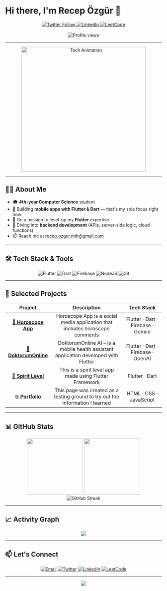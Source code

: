 # Hi there, I'm Recep Özgür 👋

<div align="center">
  <a href="https://twitter.com/recep_zgr07">
    <img alt="Twitter Follow" src="https://img.shields.io/twitter/follow/recep_zgr07?style=social" />
  </a>
  <a href="https://www.linkedin.com/in/recepozgurmih/">
    <img alt="LinkedIn" src="https://img.shields.io/badge/LinkedIn-Recep%20Özgür-blue?style=social&logo=linkedin" />
  </a>
  <a href="https://leetcode.com/recepzgrmh">
    <img alt="LeetCode" src="https://img.shields.io/badge/LeetCode-recepzgrmh-yellow?style=social&logo=leetcode" />
  </a>
  <br><br>
  <img src="https://komarev.com/ghpvc/?username=recepzgrmh&style=flat-square&color=blueviolet" alt="Profile views" />
</div>

---

<div align="center">
  <img 
    src="https://media1.giphy.com/media/v1.Y2lkPTc5MGI3NjExY3EwdmwzcTIwM2htM3c3N2w1Y2w3OGFhYzI1MmF2NjQzYnJrdXd1NyZlcD12MV9pbnRlcm5hbF9naWZfYnlfaWQmY3Q9Zw/GRPy8MKag9U1U88hzY/giphy.gif" 
    alt="Tech Animation" 
    width="400px"
  />
</div>

---

## 👨‍💻 About Me

- 🎓 **4th-year Computer Science** student
- 📱 Building **mobile apps with Flutter & Dart** — that's my sole focus right now
- 🚀 On a mission to level-up my **Flutter** expertise
- 💾 Diving into **backend development** (APIs, server-side logic, cloud functions)
- 📫 Reach me at [recep.ozgur.mih@gmail.com](mailto:recep.ozgur.mih@gmail.com)

---

## 🛠️ Tech Stack & Tools

<div align="center">
  
  ![Flutter](https://img.shields.io/badge/Flutter-%2302569B.svg?style=for-the-badge&logo=Flutter&logoColor=white)
  ![Dart](https://img.shields.io/badge/dart-%230175C2.svg?style=for-the-badge&logo=dart&logoColor=white)
  ![Firebase](https://img.shields.io/badge/firebase-%23039BE5.svg?style=for-the-badge&logo=firebase)
  ![NodeJS](https://img.shields.io/badge/node.js-6DA55F?style=for-the-badge&logo=node.js&logoColor=white)
  ![Git](https://img.shields.io/badge/git-%23F05033.svg?style=for-the-badge&logo=git&logoColor=white)
  
</div>

---

## 🚀 Selected Projects

<div align="center">

| Project | Description | Tech Stack |
|:-------:|:-----------:|:----------:|
| [📱 **Horoscope App**](https://github.com/recepzgrmh/Horoscope_App) | Horoscope App is a social media application that includes horoscope comments | Flutter · Dart · Firebase · Gemini |
| [🤖 **DoktorumOnline**](https://github.com/recepzgrmh/DoktorumOnline-AI) | DoktorumOnline AI – is a mobile health assistant application developed with Flutter | Flutter · Dart · Firebase · OpenAI |
| [🔧 **Spirit Level**](https://github.com/recepzgrmh/Spirit_Level) | This is a spirit level app made using Flutter Framework | Flutter · Dart |
| [🌐 **Portfolio**](https://github.com/recepzgrmh/recepzgrmh.github.io) | This page was created as a testing ground to try out the information I learned | HTML · CSS · JavaScript |

</div>

---

## 📊 GitHub Stats

<div align="center">
  <img height="180em" src="https://github-readme-stats.vercel.app/api?username=recepzgrmh&show_icons=true&theme=radical&hide_border=true&count_private=true" />
  <img height="180em" src="https://github-readme-stats.vercel.app/api/top-langs/?username=recepzgrmh&theme=radical&hide_border=true&layout=compact" />
</div>

<div align="center">
  <img src="https://streak-stats.demolab.com/?user=recepzgrmh&theme=radical&hide_border=true" alt="GitHub Streak" />
</div>

---


## 📈 Activity Graph

<div align="center">
  <img src="https://github-readme-activity-graph.vercel.app/graph?username=recepzgrmh&theme=react-dark&bg_color=20232a&hide_border=true" />
</div>

---

## 📫 Let's Connect

<div align="center">
  
  [![Email](https://img.shields.io/badge/Email-recep.ozgur.mih@gmail.com-red?style=for-the-badge&logo=gmail&logoColor=white)](mailto:recep.ozgur.mih@gmail.com)
  [![Twitter](https://img.shields.io/badge/Twitter-@recep_zgr07-1DA1F2?style=for-the-badge&logo=twitter&logoColor=white)](https://twitter.com/recep_zgr07)
  [![LinkedIn](https://img.shields.io/badge/LinkedIn-Recep%20Özgür-0077B5?style=for-the-badge&logo=linkedin&logoColor=white)](https://www.linkedin.com/in/recepozgurmih/)
  [![LeetCode](https://img.shields.io/badge/LeetCode-recepzgrmh-FFA116?style=for-the-badge&logo=leetcode&logoColor=black)](https://leetcode.com/recepzgrmh)
  
</div>

---

<div align="center">
  <img src="https://capsule-render.vercel.app/api?type=waving&color=gradient&height=100&section=footer" />
</div>
